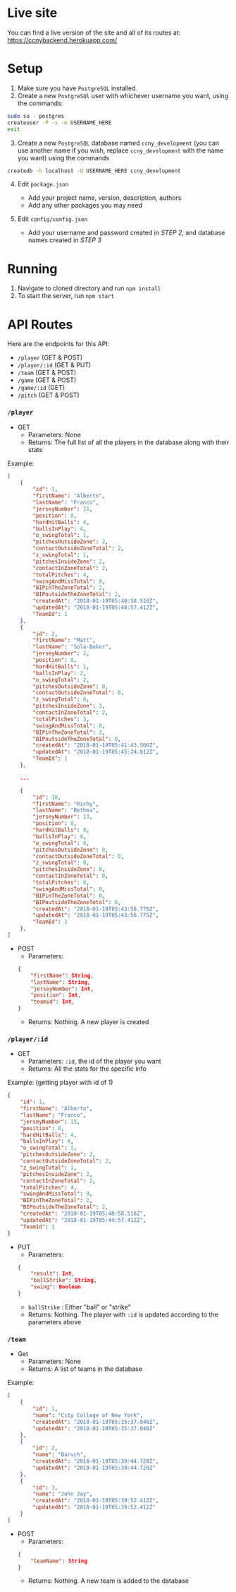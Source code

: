 # Live site
You can find a live version of the site and all of its routes at: https://ccnybackend.herokuapp.com/

# Setup
1. Make sure you have `PostgreSQL` installed.
2. Create a new `PostgreSQl` user with whichever username you want, using the commands:
```bash
sudo su - postgres
createuser -P -s -e USERNAME_HERE
exit
```
3. Create a new `PostgreSQL` database named `ccny_development` (you can use another name if you wish, replace `ccny_development` with the name you want) using the commands
```bash
createdb -h localhost -U USERNAME_HERE ccny_development
```
4. Edit `package.json`
    + Add your project name, version, description, authors
    + Add any other packages you may need

5. Edit `config/config.json`
    + Add your username and password created in _STEP 2_, and database names created in _STEP 3_

# Running
1. Navigate to cloned directory and run `npm install`
2. To start the server, run `npm start`

# API Routes
Here are the endpoints for this API:
* `/player` (GET & POST)
* `/player/:id` (GET & PUT)
* `/team` (GET & POST)
* `/game` (GET & POST)
* `/game/:id` (GET)
* `/pitch` (GET & POST)

### `/player`
* GET
    + Parameters: None
    + Returns: The full list of all the players in the database along with their stats

Example:
```JSON
[
    {
        "id": 1,
        "firstName": "Alberto",
        "lastName": "Franco",
        "jerseyNumber": 15,
        "position": 8,
        "hardHitBalls": 4,
        "ballsInPlay": 4,
        "o_swingTotal": 1,
        "pitchesOutsideZone": 2,
        "contactOutsideZoneTotal": 2,
        "z_swingTotal": 1,
        "pitchesInsideZone": 2,
        "contactInZoneTotal": 2,
        "totalPitches": 4,
        "swingAndMissTotal": 0,
        "BIPinTheZoneTotal": 2,
        "BIPoutsideTheZoneTotal": 2,
        "createdAt": "2018-01-19T05:40:58.516Z",
        "updatedAt": "2018-01-19T05:44:57.412Z",
        "TeamId": 1
    },
    {
        "id": 2,
        "firstName": "Matt",
        "lastName": "Sola-Baker",
        "jerseyNumber": 2,
        "position": 8,
        "hardHitBalls": 1,
        "ballsInPlay": 2,
        "o_swingTotal": 2,
        "pitchesOutsideZone": 0,
        "contactOutsideZoneTotal": 0,
        "z_swingTotal": 0,
        "pitchesInsideZone": 3,
        "contactInZoneTotal": 2,
        "totalPitches": 3,
        "swingAndMissTotal": 0,
        "BIPinTheZoneTotal": 2,
        "BIPoutsideTheZoneTotal": 0,
        "createdAt": "2018-01-19T05:41:43.566Z",
        "updatedAt": "2018-01-19T05:45:24.812Z",
        "TeamId": 1
    },

    ...

    {
        "id": 10,
        "firstName": "Richy",
        "lastName": "Bethea",
        "jerseyNumber": 13,
        "position": 8,
        "hardHitBalls": 0,
        "ballsInPlay": 0,
        "o_swingTotal": 0,
        "pitchesOutsideZone": 0,
        "contactOutsideZoneTotal": 0,
        "z_swingTotal": 0,
        "pitchesInsideZone": 0,
        "contactInZoneTotal": 0,
        "totalPitches": 0,
        "swingAndMissTotal": 0,
        "BIPinTheZoneTotal": 0,
        "BIPoutsideTheZoneTotal": 0,
        "createdAt": "2018-01-19T05:43:56.775Z",
        "updatedAt": "2018-01-19T05:43:56.775Z",
        "TeamId": 1
    },
]
```

* POST
    + Parameters:
    ```JSON
    {
        "firstName": String,
        "lastName": String,
        "jerseyNumber": Int,
        "position": Int,
        "teamid": Int,
    }
    ```
    + Returns: Nothing. A new player is created

### `/player/:id`
* GET
    + Parameters: `:id`, the id of the player you want
    + Returns: All the stats for the specific info

Example: (getting player with id of 1)
```JSON
{
    "id": 1,
    "firstName": "Alberto",
    "lastName": "Franco",
    "jerseyNumber": 15,
    "position": 8,
    "hardHitBalls": 4,
    "ballsInPlay": 4,
    "o_swingTotal": 1,
    "pitchesOutsideZone": 2,
    "contactOutsideZoneTotal": 2,
    "z_swingTotal": 1,
    "pitchesInsideZone": 2,
    "contactInZoneTotal": 2,
    "totalPitches": 4,
    "swingAndMissTotal": 0,
    "BIPinTheZoneTotal": 2,
    "BIPoutsideTheZoneTotal": 2,
    "createdAt": "2018-01-19T05:40:58.516Z",
    "updatedAt": "2018-01-19T05:44:57.412Z",
    "TeamId": 1
}
```

* PUT
    + Parameters:
    ```JSON
    {
        "result": Int,
        "ballStrike": String,
        "swing": Boolean
    }
    ```
    + `ballStrike` : Either "ball" or "strike"
    + Returns: Nothing. The player with `:id` is updated according to the parameters above

### `/team`
* Get
    + Parameters: None
    + Returns: A list of teams in the database

Example:
```JSON
[
    {
        "id": 1,
        "name": "City College of New York",
        "createdAt": "2018-01-19T05:35:37.046Z",
        "updatedAt": "2018-01-19T05:35:37.046Z"
    },
    {
        "id": 2,
        "name": "Baruch",
        "createdAt": "2018-01-19T05:39:44.720Z",
        "updatedAt": "2018-01-19T05:39:44.720Z"
    },
    {
        "id": 3,
        "name": "John Jay",
        "createdAt": "2018-01-19T05:39:52.412Z",
        "updatedAt": "2018-01-19T05:39:52.412Z"
    }
]
```

* POST
    + Parameters: 
    ```JSON
    {
        "teamName": String
    }
    ```
    + Returns: Nothing. A new team is added to the database

